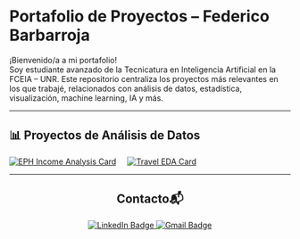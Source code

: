 # Portafolio de Proyectos – Federico Barbarroja

¡Bienvenido/a a mi portafolio!  
Soy estudiante avanzado de la Tecnicatura en Inteligencia Artificial en la FCEIA – UNR. Este repositorio centraliza los proyectos más relevantes en los que trabajé, relacionados con análisis de datos, estadística, visualización, machine learning, IA y más.

---


<h2>📊 Proyectos de Análisis de Datos</h2>

<div style="display: flex; gap: 20px; flex-wrap: wrap;">

  <a href="https://github.com/FedeBarbarroja/EPH_Income_Analysis_R" target="_blank">
    <img src="https://github-readme-stats.vercel.app/api/pin/?username=FedeBarbarroja&repo=EPH_Income_Analysis_R&show_owner=true" alt="EPH Income Analysis Card" />
  </a>

  <a href="https://github.com/FedeBarbarroja/EDA-Travel-Analysis-Pandas" target="_blank">
    <img src="https://github-readme-stats.vercel.app/api/pin/?username=FedeBarbarroja&repo=EDA-Travel-Analysis-Pandas&show_owner=true" alt="Travel EDA Card" />
  </a>

</div>


---
<h2 align="center">Contacto📬</h2>

<p align="center">
  <a href="https://www.linkedin.com/in/fedebarbarroja/" target="_blank">
    <img src="https://img.shields.io/badge/LinkedIn-0077B5?style=for-the-badge&logo=linkedin&logoColor=white" alt="LinkedIn Badge"/>
  </a>
  <a href="mailto:federicobarbarroja05@gmail.com">
    <img src="https://img.shields.io/badge/Gmail-D14836?style=for-the-badge&logo=gmail&logoColor=white" alt="Gmail Badge"/>
  </a>
</p>
